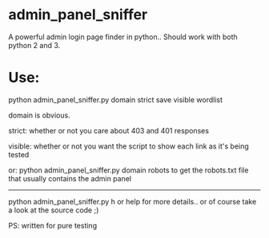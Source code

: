 # admin_panel_sniffer
A powerful admin login page finder in python.. Should work with both python 2 and 3.

# Use:
python admin_panel_sniffer.py domain strict save visible wordlist

domain is obvious.

strict: whether or not you care about 403 and 401 responses

visible: whether or not you want the script to show each link as it's being tested

or:
python admin_panel_sniffer.py domain robots to get the robots.txt file that usually contains the admin panel
______________________________________________________________________________________________________
python admin_panel_sniffer.py h or help for more details.. or of course take a look at the source code ;)

PS: written for pure testing
